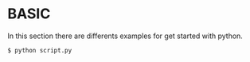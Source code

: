 # BASIC
In this section there are differents examples for get started with python.

```shell
$ python script.py
```

